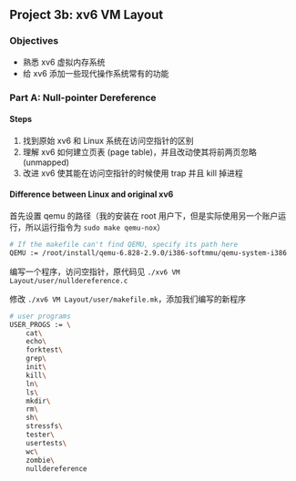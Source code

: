 ## Project 3b: xv6 VM Layout

### Objectives

* 熟悉 xv6 虚拟内存系统
* 给 xv6 添加一些现代操作系统常有的功能

### Part A: Null-pointer Dereference

#### Steps

1.  找到原始 xv6 和 Linux 系统在访问空指针的区别
2.  理解 xv6 如何建立页表 (page table)，并且改动使其将前两页忽略 (unmapped)
3.  改进 xv6 使其能在访问空指针的时候使用 trap 并且 kill 掉进程

#### Difference between Linux and original xv6

首先设置 qemu 的路径（我的安装在 root 用户下，但是实际使用另一个账户运行，所以运行指令为 `sudo make qemu-nox`）

```sh
# If the makefile can't find QEMU, specify its path here
QEMU := /root/install/qemu-6.828-2.9.0/i386-softmmu/qemu-system-i386
```

编写一个程序，访问空指针，原代码见 `./xv6 VM Layout/user/nulldereference.c`


修改 `./xv6 VM Layout/user/makefile.mk`，添加我们编写的新程序

```sh
# user programs
USER_PROGS := \
	cat\
	echo\
	forktest\
	grep\
	init\
	kill\
	ln\
	ls\
	mkdir\
	rm\
	sh\
	stressfs\
	tester\
	usertests\
	wc\
	zombie\
	nulldereference
```
